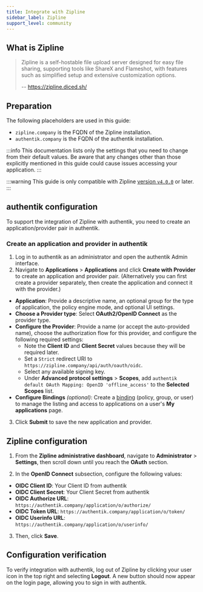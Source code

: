 ```yaml
---
title: Integrate with Zipline
sidebar_label: Zipline
support_level: community
---
```


## What is Zipline

> Zipline is a self-hostable file upload server designed for easy file sharing, supporting tools like ShareX and Flameshot, with features such as simplified setup and extensive customization options.
>
> -- https://zipline.diced.sh/

## Preparation

The following placeholders are used in this guide:

- `zipline.company` is the FQDN of the Zipline installation.
- `authentik.company` is the FQDN of the authentik installation.

:::info
This documentation lists only the settings that you need to change from their default values. Be aware that any changes other than those explicitly mentioned in this guide could cause issues accessing your application.
:::

:::warning
This guide is only compatible with Zipline [version `v4.0.0`](https://github.com/diced/zipline/releases/tag/v4.0.0) or later.
:::

## authentik configuration

To support the integration of Zipline with authentik, you need to create an application/provider pair in authentik.

### Create an application and provider in authentik

1. Log in to authentik as an administrator and open the authentik Admin interface.
2. Navigate to **Applications** > **Applications** and click **Create with Provider** to create an application and provider pair. (Alternatively you can first create a provider separately, then create the application and connect it with the provider.)

- **Application**: Provide a descriptive name, an optional group for the type of application, the policy engine mode, and optional UI settings.
- **Choose a Provider type**: Select **OAuth2/OpenID Connect** as the provider type.
- **Configure the Provider**: Provide a name (or accept the auto-provided name), choose the authorization flow for this provider, and configure the following required settings:
    - Note the **Client ID** and **Client Secret** values because they will be required later.
    - Set a `Strict` redirect URI to `https://zipline.company/api/auth/oauth/oidc`.
    - Select any available signing key.
    - Under **Advanced protocol settings** > **Scopes**, add `authentik default OAuth Mapping: OpenID 'offline_access'` to the **Selected Scopes** list.
- **Configure Bindings** _(optional)_: Create a [binding](/docs/add-secure-apps/flows-stages/bindings/) (policy, group, or user) to manage the listing and access to applications on a user's **My applications** page.

3. Click **Submit** to save the new application and provider.

## Zipline configuration

1. From the **Zipline administrative dashboard**, navigate to **Administrator** > **Settings**, then scroll down until you reach the **OAuth** section.

2. In the **OpenID Connect** subsection, configure the following values:

- **OIDC Client ID**: Your Client ID from authentik
- **OIDC Client Secret**: Your Client Secret from authentik
- **OIDC Authorize URL**: `https://authentik.company/application/o/authorize/`
- **OIDC Token URL**: `https://authentik.company/application/o/token/`
- **OIDC Userinfo URL**: `https://authentik.company/application/o/userinfo/`

3. Then, click **Save**.

## Configuration verification

To verify integration with authentik, log out of Zipline by clicking your user icon in the top right and selecting **Logout**. A new button should now appear on the login page, allowing you to sign in with authentik.
